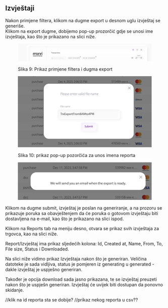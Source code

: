 ## Izvještaji

Nakon primjene filtera, klikom na dugme export u desnom uglu izvještaj se generiše. \
Klikom na export dugme, dobijemo pop-up prozorčić gdje se unosi ime izvještaja, kao što je prikazano na slici niže.

<figure><img src="../.gitbook/assets/E78833EA-CE63-4974-AA60-58313016518D%20(1).jpeg" alt=""><figcaption><p>Slika 9: Prikaz primjene filtera i dugma export</p></figcaption></figure>

<figure><img src="../.gitbook/assets/C1422AE2-21DD-486D-B7E6-19AE525BBE9B.jpeg" alt=""><figcaption><p>Slika 10: prikaz pop-up pozorčića za unos imena reporta </p></figcaption></figure>

<figure><img src="../.gitbook/assets/F2A2502B-9758-4061-AA4A-08A8462D2BA2_4_5005_c.jpeg" alt=""><figcaption></figcaption></figure>



Klikom na dugme submit, izvještaj je poslan na generiranje, a na prozoru se prikazuje poruka sa obavještenjem da će poruka o gotovom izvještaju biti dostavljena na e-mail, kao što je prikazano na slici ispod.

Klikom na Reports tab na meniju desno, otvara se prikaz svih izvještaja za trgovca, kao na slici niže.

Report/Izvještaj ima prikaz sljedećih kolona: Id, Created at, Name, From, To, File size, Status i Downloaded.

Na slici niže vidimo prikaz Izvještaja nakon što je generiran. Veličina datoteke je sada vidljiva, status je pomjeren iz generating u generated - dakle izvještaj je uspješno generiran.

Također je opcija download sada jasno prikazana, te se izvještaj preuzeti nakon što je uspješn generiran. Izvještaj će uvijek biti dostupan da ponovno skidanje.

//klik na id reporta sta se dobije? //prikaz nekog reporta u csv??
